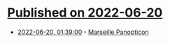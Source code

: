 # [Published on 2022-06-20](index.md)

* [2022-06-20, 01:39:00](https://soylentnews.org/article.pl?sid=22/06/19/1427231&from=rss) - [Marseille Panopticon](https://soylentnews.org/article.pl?sid=22/06/19/1427231&from=rss)
